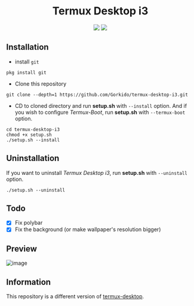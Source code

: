 <div align="center">
  
# Termux Desktop i3
 
  <img src="https://img.shields.io/github/license/Gorkido/termux-desktop-i3?style=for-the-badge">
  <img src="https://img.shields.io/github/stars/Gorkido/termux-desktop-i3?style=for-the-badge">
  </div>

## Installation

- install `git`
```
pkg install git
```

- Clone this repository
```
git clone --depth=1 https://github.com/Gorkido/termux-desktop-i3.git
```

- CD to cloned directory and run **setup.sh** with `--install` option. And if you wish to configure *Termux-Boot*, run **setup.sh** with `--termux-boot` option.
```
cd termux-desktop-i3
chmod +x setup.sh
./setup.sh --install
```

## Uninstallation

If you want to uninstall *Termux Desktop i3*, run **setup.sh** with `--uninstall` option.
```
./setup.sh --uninstall
```
## Todo

- [x] Fix polybar
- [x] Fix the background (or make wallpaper's resolution bigger)

## Preview

![image](https://user-images.githubusercontent.com/81165187/156889835-2f28e9d6-0a86-4892-ae13-dac6cd2429cb.png)

## Information

This repository is a different version of [termux-desktop](https://github.com/adi1090x/termux-desktop).
